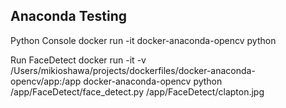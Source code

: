 
## Anaconda Testing

Python Console
docker run -it docker-anaconda-opencv python


Run FaceDetect
docker run -it -v /Users/mikioshawa/projects/dockerfiles/docker-anaconda-opencv/app:/app docker-anaconda-opencv python /app/FaceDetect/face_detect.py /app/FaceDetect/clapton.jpg
